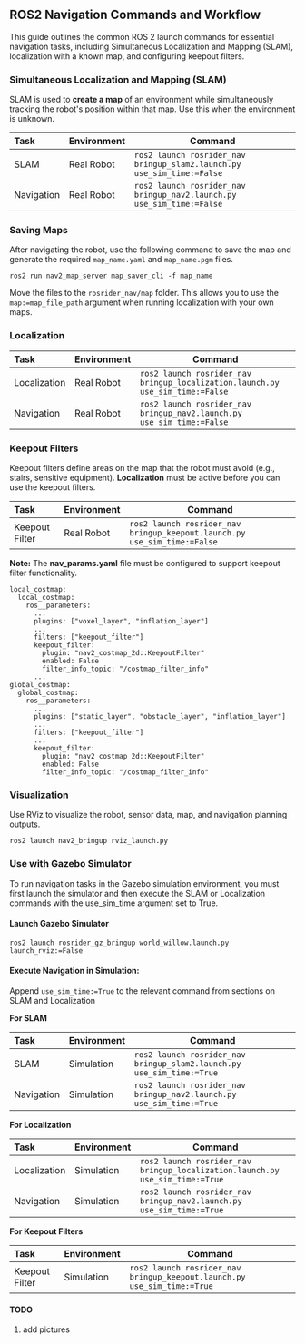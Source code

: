 ## ROS2 Navigation Commands and Workflow

This guide outlines the common ROS 2 launch commands for essential navigation tasks, including Simultaneous Localization and Mapping (SLAM), localization with a known map, and configuring keepout filters.

### Simultaneous Localization and Mapping (SLAM)

SLAM is used to **create a map** of an environment while simultaneously tracking the robot's position within that map. Use this when the environment is unknown.

| Task       | Environment | Command                                                                    |
|:-----------|:------------|----------------------------------------------------------------------------|
| SLAM       | Real Robot  | ```ros2 launch rosrider_nav bringup_slam2.launch.py use_sim_time:=False``` |
| Navigation | Real Robot  | ```ros2 launch rosrider_nav bringup_nav2.launch.py use_sim_time:=False```  |

### Saving Maps

After navigating the robot, use the following command to save the map and generate the required ```map_name.yaml``` and ```map_name.pgm``` files.

```commandline
ros2 run nav2_map_server map_saver_cli -f map_name
```

Move the files to the `rosrider_nav/map` folder.
This allows you to use the `map:=map_file_path` argument when running localization with your own maps. 

### Localization

| Task         | Environment | Command                                                                           |
|:-------------|:------------|-----------------------------------------------------------------------------------|
| Localization | Real Robot  | ```ros2 launch rosrider_nav bringup_localization.launch.py use_sim_time:=False``` |
| Navigation   | Real Robot  | ```ros2 launch rosrider_nav bringup_nav2.launch.py use_sim_time:=False```         |

### Keepout Filters

Keepout filters define areas on the map that the robot must avoid (e.g., stairs, sensitive equipment). **Localization** must be active before you can use the keepout filters.

| Task           | Environment | Command                                                                      |
|:---------------|:------------|------------------------------------------------------------------------------|
| Keepout Filter | Real Robot  | ```ros2 launch rosrider_nav bringup_keepout.launch.py use_sim_time:=False``` |

**Note:** The **nav_params.yaml** file must be configured to support keepout filter functionality.

```commandline
local_costmap:
  local_costmap:
    ros__parameters:
      ...	
      plugins: ["voxel_layer", "inflation_layer"]
      ...
      filters: ["keepout_filter"]
      keepout_filter:
        plugin: "nav2_costmap_2d::KeepoutFilter"
        enabled: False
        filter_info_topic: "/costmap_filter_info"
      ...
global_costmap:
  global_costmap:
    ros__parameters:
      ...
      plugins: ["static_layer", "obstacle_layer", "inflation_layer"]
      ...
      filters: ["keepout_filter"]
      ...
      keepout_filter:
        plugin: "nav2_costmap_2d::KeepoutFilter"
        enabled: False
        filter_info_topic: "/costmap_filter_info"

```

### Visualization

Use RViz to visualize the robot, sensor data, map, and navigation planning outputs.

```commandline
ros2 launch nav2_bringup rviz_launch.py
```

### Use with Gazebo Simulator

To run navigation tasks in the Gazebo simulation environment, you must first launch the simulator and then execute the SLAM or Localization commands with the use_sim_time argument set to True.

#### Launch Gazebo Simulator

```commandline
ros2 launch rosrider_gz_bringup world_willow.launch.py launch_rviz:=False
```

#### Execute Navigation in Simulation: 

Append ```use_sim_time:=True``` to the relevant command from sections on SLAM and Localization

**For SLAM**

| Task       | Environment | Command                                                                   |
|:-----------|:------------|---------------------------------------------------------------------------|
| SLAM       | Simulation  | ```ros2 launch rosrider_nav bringup_slam2.launch.py use_sim_time:=True``` |
| Navigation | Simulation  | ```ros2 launch rosrider_nav bringup_nav2.launch.py use_sim_time:=True```  |

**For Localization**

| Task         | Environment | Command                                                                          |
|:-------------|:------------|----------------------------------------------------------------------------------|
| Localization | Simulation  | ```ros2 launch rosrider_nav bringup_localization.launch.py use_sim_time:=True``` |
| Navigation   | Simulation  | ```ros2 launch rosrider_nav bringup_nav2.launch.py use_sim_time:=True```         |

**For Keepout Filters**

| Task           | Environment | Command                                                                     |
|:---------------|:------------|-----------------------------------------------------------------------------|
| Keepout Filter | Simulation  | ```ros2 launch rosrider_nav bringup_keepout.launch.py use_sim_time:=True``` |


#### TODO

1. add pictures